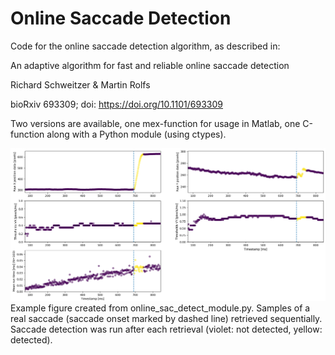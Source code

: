 # Online Saccade Detection

Code for the online saccade detection algorithm, as described in:

An adaptive algorithm for fast and reliable online saccade detection

Richard Schweitzer & Martin Rolfs

bioRxiv 693309; doi: https://doi.org/10.1101/693309 


Two versions are available, one mex-function for usage in Matlab, one C-function along with a Python module (using ctypes).

![real_saccade_simulation_1.png](https://raw.githubusercontent.com/richardschweitzer/OnlineSaccadeDetection/master/python/real_saccade_simulation_1.png)
Example figure created from online_sac_detect_module.py. Samples of a real saccade (saccade onset marked by dashed line) retrieved sequentially. Saccade detection was run after each retrieval (violet: not detected, yellow: detected). 

